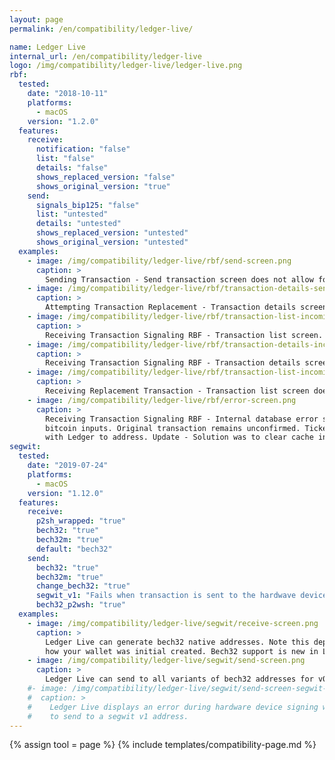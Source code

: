 ```yaml
---
layout: page
permalink: /en/compatibility/ledger-live/

name: Ledger Live
internal_url: /en/compatibility/ledger-live
logo: /img/compatibility/ledger-live/ledger-live.png
rbf:
  tested:
    date: "2018-10-11"
    platforms:
      - macOS
    version: "1.2.0"
  features:
    receive:
      notification: "false"
      list: "false"
      details: "false"
      shows_replaced_version: "false"
      shows_original_version: "true"
    send:
      signals_bip125: "false"
      list: "untested"
      details: "untested"
      shows_replaced_version: "untested"
      shows_original_version: "untested"
  examples:
    - image: /img/compatibility/ledger-live/rbf/send-screen.png
      caption: >
        Sending Transaction - Send transaction screen does not allow for RBF. Fee options are available. No RBF options in settings.
    - image: /img/compatibility/ledger-live/rbf/transaction-details-sent.png
      caption: >
        Attempting Transaction Replacement - Transaction details screen. No RBF fee bumping supported.
    - image: /img/compatibility/ledger-live/rbf/transaction-list-incoming-rbf.png
      caption: >
        Receiving Transaction Signaling RBF - Transaction list screen. No RBF flag.
    - image: /img/compatibility/ledger-live/rbf/transaction-details-incoming-rbf.png
      caption: >
        Receiving Transaction Signaling RBF - Transaction details screen. No RBF flag.
    - image: /img/compatibility/ledger-live/rbf/transaction-list-incoming-replacement.png
      caption: >
        Receiving Replacement Transaction - Transaction list screen does not show the replacement transaction. Only the original. Even after the new, replacement transaction received 6+ confirmations.
    - image: /img/compatibility/ledger-live/rbf/error-screen.png
      caption: >
        Receiving Transaction Signaling RBF - Internal database error shows conflicting
        bitcoin inputs. Original transaction remains unconfirmed. Ticket opened
        with Ledger to address. Update - Solution was to clear cache in app.
segwit:
  tested:
    date: "2019-07-24"
    platforms:
      - macOS
    version: "1.12.0"
  features:
    receive:
      p2sh_wrapped: "true"
      bech32: "true"
      bech32m: "true"
      default: "bech32"
    send:
      bech32: "true"
      bech32m: "true"
      change_bech32: "true"
      segwit_v1: "Fails when transaction is sent to the hardwave device for signing."
      bech32_p2wsh: "true"
  examples:
    - image: /img/compatibility/ledger-live/segwit/receive-screen.png
      caption: >
        Ledger Live can generate bech32 native addresses. Note this depends on
        how your wallet was initial created. Bech32 support is new in Ledger Live.
    - image: /img/compatibility/ledger-live/segwit/send-screen.png
      caption: >
        Ledger Live can send to all variants of bech32 addresses for v0.
    #- image: /img/compatibility/ledger-live/segwit/send-screen-segwit-v1-error.png
    #  caption: >
    #    Ledger Live displays an error during hardware device signing when trying
    #    to send to a segwit v1 address.
---
```


<!-- Ledger Live -->

{% assign tool = page %}
{% include templates/compatibility-page.md %}
